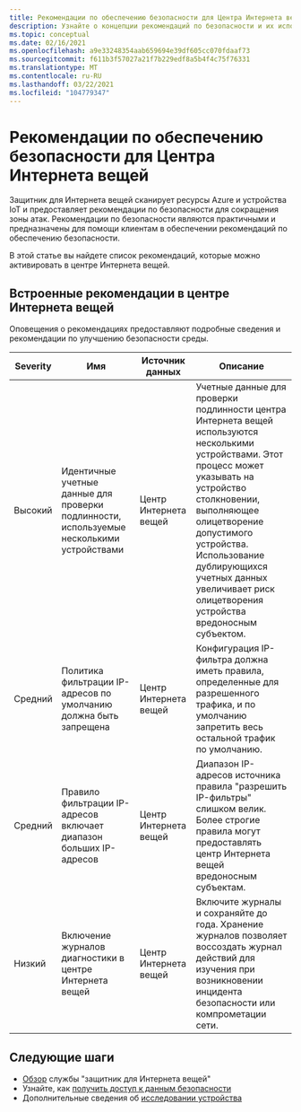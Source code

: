```yaml
---
title: Рекомендации по обеспечению безопасности для Центра Интернета вещей
description: Узнайте о концепции рекомендаций по безопасности и их использовании в центре защитника для центра Интернета вещей.
ms.topic: conceptual
ms.date: 02/16/2021
ms.openlocfilehash: a9e33248354aab659694e39df605cc070fdaaf73
ms.sourcegitcommit: f611b3f57027a21f7b229edf8a5b4f4c75f76331
ms.translationtype: MT
ms.contentlocale: ru-RU
ms.lasthandoff: 03/22/2021
ms.locfileid: "104779347"
---
```

# <a name="security-recommendations-for-iot-hub"></a>Рекомендации по обеспечению безопасности для Центра Интернета вещей

Защитник для Интернета вещей сканирует ресурсы Azure и устройства IoT и предоставляет рекомендации по безопасности для сокращения зоны атак.
Рекомендации по безопасности являются практичными и предназначены для помощи клиентам в обеспечении рекомендаций по обеспечению безопасности.

В этой статье вы найдете список рекомендаций, которые можно активировать в центре Интернета вещей.

## <a name="built-in-recommendations-in-iot-hub"></a>Встроенные рекомендации в центре Интернета вещей

Оповещения о рекомендациях предоставляют подробные сведения и рекомендации по улучшению безопасности среды.

| Severity | Имя | Источник данных | Описание |
|--|--|--|--|
| Высокий | Идентичные учетные данные для проверки подлинности, используемые несколькими устройствами | Центр Интернета вещей | Учетные данные для проверки подлинности центра Интернета вещей используются несколькими устройствами. Этот процесс может указывать на устройство столкновении, выполняющее олицетворение допустимого устройства. Использование дублирующихся учетных данных увеличивает риск олицетворения устройства вредоносным субъектом. |
| Средний | Политика фильтрации IP-адресов по умолчанию должна быть запрещена | Центр Интернета вещей | Конфигурация IP-фильтра должна иметь правила, определенные для разрешенного трафика, и по умолчанию запретить весь остальной трафик по умолчанию. |
| Средний | Правило фильтрации IP-адресов включает диапазон больших IP-адресов | Центр Интернета вещей | Диапазон IP-адресов источника правила "разрешить IP-фильтры" слишком велик. Более строгие правила могут предоставлять центр Интернета вещей вредоносным субъектам. |
| Низкий | Включение журналов диагностики в центре Интернета вещей | Центр Интернета вещей | Включите журналы и сохраняйте до года. Хранение журналов позволяет воссоздать журнал действий для изучения при возникновении инцидента безопасности или компрометации сети. |

## <a name="next-steps"></a>Следующие шаги

- [Обзор](overview.md) службы "защитник для Интернета вещей"
- Узнайте, как [получить доступ к данным безопасности](how-to-security-data-access.md)
- Дополнительные сведения об [исследовании устройства](how-to-investigate-device.md)
